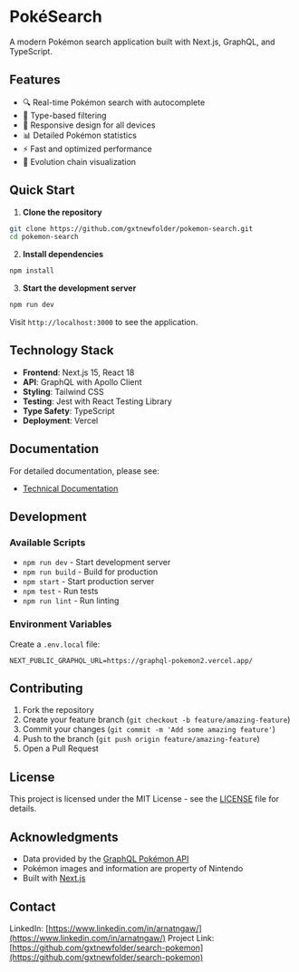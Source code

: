 # PokéSearch

A modern Pokémon search application built with Next.js, GraphQL, and TypeScript.

## Features

- 🔍 Real-time Pokémon search with autocomplete
- 🎯 Type-based filtering
- 📱 Responsive design for all devices
- 📊 Detailed Pokémon statistics
- ⚡ Fast and optimized performance
- 🔄 Evolution chain visualization

## Quick Start

1. **Clone the repository**
```bash
git clone https://github.com/gxtnewfolder/pokemon-search.git
cd pokemon-search
```

2. **Install dependencies**
```bash
npm install
```

3. **Start the development server**
```bash
npm run dev
```

Visit `http://localhost:3000` to see the application.

## Technology Stack

- **Frontend**: Next.js 15, React 18
- **API**: GraphQL with Apollo Client
- **Styling**: Tailwind CSS
- **Testing**: Jest with React Testing Library
- **Type Safety**: TypeScript
- **Deployment**: Vercel

## Documentation

For detailed documentation, please see:
- [Technical Documentation](docs/technical-documentation.md)

## Development

### Available Scripts

- `npm run dev` - Start development server
- `npm run build` - Build for production
- `npm start` - Start production server
- `npm test` - Run tests
- `npm run lint` - Run linting

### Environment Variables

Create a `.env.local` file:
```env
NEXT_PUBLIC_GRAPHQL_URL=https://graphql-pokemon2.vercel.app/
```

## Contributing

1. Fork the repository
2. Create your feature branch (`git checkout -b feature/amazing-feature`)
3. Commit your changes (`git commit -m 'Add some amazing feature'`)
4. Push to the branch (`git push origin feature/amazing-feature`)
5. Open a Pull Request

## License

This project is licensed under the MIT License - see the [LICENSE](LICENSE) file for details.

## Acknowledgments

- Data provided by the [GraphQL Pokémon API](https://github.com/lucasbento/graphql-pokemon)
- Pokémon images and information are property of Nintendo
- Built with [Next.js](https://nextjs.org/)

## Contact
LinkedIn: [https://www.linkedin.com/in/arnatngaw/](https://www.linkedin.com/in/arnatngaw/)
Project Link: [https://github.com/gxtnewfolder/search-pokemon](https://github.com/gxtnewfolder/search-pokemon)
